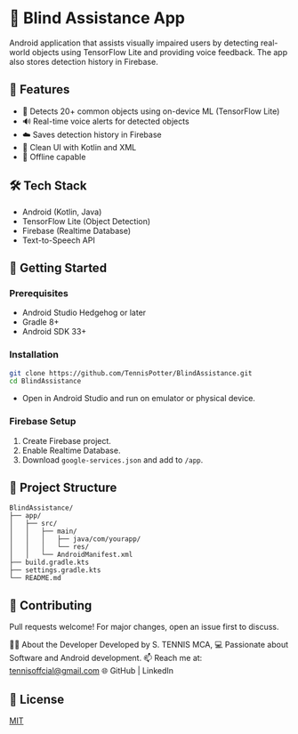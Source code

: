 # 🦯 Blind Assistance App

Android application that assists visually impaired users by detecting real-world objects using TensorFlow Lite and providing voice feedback. The app also stores detection history in Firebase.

## 📸 Features

- 🧠 Detects 20+ common objects using on-device ML (TensorFlow Lite)
- 🔊 Real-time voice alerts for detected objects
- ☁️ Saves detection history in Firebase
- 📱 Clean UI with Kotlin and XML
- 🔐 Offline capable

## 🛠️ Tech Stack

- Android (Kotlin, Java)
- TensorFlow Lite (Object Detection)
- Firebase (Realtime Database)
- Text-to-Speech API

## 🚀 Getting Started

### Prerequisites

- Android Studio Hedgehog or later
- Gradle 8+
- Android SDK 33+

### Installation

```bash
git clone https://github.com/TennisPotter/BlindAssistance.git
cd BlindAssistance
```

- Open in Android Studio and run on emulator or physical device.

### Firebase Setup

1. Create Firebase project.
2. Enable Realtime Database.
3. Download `google-services.json` and add to `/app`.

## 📂 Project Structure

```
BlindAssistance/
├── app/
│   ├── src/
│   │   ├── main/
│   │   │   ├── java/com/yourapp/
│   │   │   └── res/
│   │   └── AndroidManifest.xml
├── build.gradle.kts
├── settings.gradle.kts
└── README.md
```

## 🤝 Contributing

Pull requests welcome! For major changes, open an issue first to discuss.

🙋‍♂️ About the Developer
Developed by S. TENNIS MCA,
💻 Passionate about Software and Android development.
📫 Reach me at: tennisoffcial@gmail.com
🌐 GitHub | LinkedIn

## 📄 License

[MIT](LICENSE)
